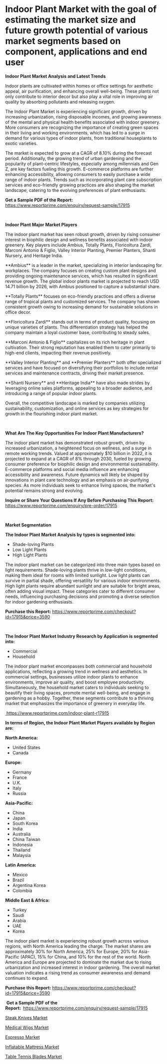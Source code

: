 <p><h1>Indoor Plant Market with the goal of estimating the market size and future growth potential of various market segments based on component, applications and end user</h1></p><p><strong>Indoor Plant Market Analysis and Latest Trends</strong></p>
<p><p>Indoor plants are cultivated within homes or office settings for aesthetic appeal, air purification, and enhancing overall well-being. These plants not only contribute to interior decor but also play a vital role in improving air quality by absorbing pollutants and releasing oxygen.</p><p>The Indoor Plant Market is experiencing significant growth, driven by increasing urbanization, rising disposable incomes, and growing awareness of the mental and physical health benefits associated with indoor greenery. More consumers are recognizing the importance of creating green spaces in their living and working environments, which has led to a surge in demand for various types of indoor plants, from traditional houseplants to exotic varieties.</p><p>The market is expected to grow at a CAGR of 8.10% during the forecast period. Additionally, the growing trend of urban gardening and the popularity of plant-centric lifestyles, especially among millennials and Gen Z, are key factors fueling this growth. E-commerce platforms are further enhancing accessibility, allowing consumers to easily purchase a wide range of indoor plants. Trends such as incorporating plant care subscription services and eco-friendly growing practices are also shaping the market landscape, catering to the evolving preferences of plant enthusiasts.</p></p>
<p><strong>Get a Sample PDF of the Report:&nbsp;</strong> <a href="https://www.reportprime.com/enquiry/request-sample/17915?utm_campaign=1088&utm_medium=2&utm_source=Github&utm_content=ia&utm_term=18032025&utm_id=indoor-plant">https://www.reportprime.com/enquiry/request-sample/17915</a></p>
<p>&nbsp;</p>
<p><strong>Indoor Plant Major Market Players</strong></p>
<p><p>The indoor plant market has seen robust growth, driven by rising consumer interest in biophilic design and wellness benefits associated with indoor greenery. Key players include Ambius, Totally Plants, Floricoltura Zardi, Marconi Antonio & Figlio, Valley Interior Planting, Premier Planters, Shanti Nursery, and Heritage India.</p><p>**Ambius** is a leader in the market, specializing in interior landscaping for workplaces. The company focuses on creating custom plant designs and providing ongoing maintenance services, which has resulted in significant revenue growth. The global indoor plants market is projected to reach USD 14.71 billion by 2026, with Ambius positioned to capture a substantial share.</p><p>**Totally Plants** focuses on eco-friendly practices and offers a diverse range of tropical plants and customized services. The company has shown consistent growth owing to increasing demand for sustainable solutions in office decor.</p><p>**Floricoltura Zardi** stands out in terms of product quality, focusing on unique varieties of plants. This differentiation strategy has helped the company maintain a loyal customer base, contributing to steady sales.</p><p>**Marconi Antonio & Figlio** capitalizes on its rich heritage in plant cultivation. Their strong reputation has enabled them to cater primarily to high-end clients, impacting their revenue positively.</p><p>**Valley Interior Planting** and **Premier Planters** both offer specialized services and have focused on diversifying their portfolios to include rental services and maintenance contracts, driving their market presence.</p><p>**Shanti Nursery** and **Heritage India** have also made strides by leveraging online sales platforms, appealing to a broader audience, and introducing a range of popular indoor plants.</p><p>Overall, the competitive landscape is marked by companies utilizing sustainability, customization, and online services as key strategies for growth in the flourishing indoor plant market.</p></p>
<p>&nbsp;</p>
<p><strong>What Are The Key Opportunities For Indoor Plant Manufacturers?</strong></p>
<p><p>The indoor plant market has demonstrated robust growth, driven by increased urbanization, a heightened focus on wellness, and a surge in remote working trends. Valued at approximately $10 billion in 2022, it is projected to expand at a CAGR of 8% through 2030, fueled by growing consumer preference for biophilic design and environmental sustainability. E-commerce platforms and social media influence are enhancing accessibility and awareness. Future dynamics will likely be shaped by innovations in plant care technology and an emphasis on air-purifying species. As more individuals seek to enhance living spaces, the market's potential remains strong and evolving.</p></p>
<p><strong>Inquire or Share Your Questions If Any Before Purchasing This Report:</strong> <a href="https://www.reportprime.com/enquiry/pre-order/17915?utm_campaign=1088&utm_medium=2&utm_source=Github&utm_content=ia&utm_term=18032025&utm_id=indoor-plant">https://www.reportprime.com/enquiry/pre-order/17915</a></p>
<p>&nbsp;</p>
<p><strong>Market Segmentation</strong></p>
<p><strong>The Indoor Plant Market Analysis by types is segmented into:</strong></p>
<p><ul><li>Shade-loving Plants</li><li>Low Light Plants</li><li>High Light Plants</li></ul></p>
<p><p>The indoor plant market can be categorized into three main types based on light requirements. Shade-loving plants thrive in low-light conditions, making them ideal for rooms with limited sunlight. Low light plants can survive in partial shade, offering versatility for various indoor environments. High light plants require abundant sunlight and are suitable for bright areas, often adding visual impact. These categories cater to different consumer needs, influencing purchasing decisions and promoting a diverse selection for indoor gardening enthusiasts.</p></p>
<p><strong>Purchase this Report:&nbsp;</strong><a href="https://www.reportprime.com/checkout?id=17915&price=3590&utm_campaign=1088&utm_medium=2&utm_source=Github&utm_content=ia&utm_term=18032025&utm_id=indoor-plant">https://www.reportprime.com/checkout?id=17915&price=3590</a></p>
<p>&nbsp;</p>
<p><strong>The Indoor Plant Market Industry Research by Application is segmented into:</strong></p>
<p><ul><li>Commercial</li><li>Household</li></ul></p>
<p><p>The indoor plant market encompasses both commercial and household applications, reflecting a growing trend in wellness and aesthetics. In commercial settings, businesses utilize indoor plants to enhance environments, improve air quality, and boost employee productivity. Simultaneously, the household market caters to individuals seeking to beautify their living spaces, promote mental well-being, and engage in gardening as a hobby. Together, these segments contribute to a thriving market that emphasizes the importance of greenery in everyday life.</p></p>
<p><a href="https://www.reportprime.com/indoor-plant-r17915?utm_campaign=1088&utm_medium=2&utm_source=Github&utm_content=ia&utm_term=18032025&utm_id=indoor-plant">&nbsp;https://www.reportprime.com/indoor-plant-r17915</a></p>
<p><strong>In terms of Region, the Indoor Plant Market Players available by Region are:</strong></p>
<p>
    <p> <strong> North America: </strong>
        <ul>
            <li>United States</li>
            <li>Canada</li>
        </ul>
        </p> 
    <p> <strong> Europe: </strong>
        <ul>
            <li>Germany</li>
            <li>France</li>
            <li>U.K.</li>
            <li>Italy</li>
            <li>Russia</li>
        </ul>
        </p> 
    <p> <strong> Asia-Pacific: </strong>
        <ul>
            <li>China</li>
            <li>Japan</li>
            <li>South Korea</li>
            <li>India</li>
            <li>Australia</li>
            <li>China Taiwan</li>
            <li>Indonesia</li>
            <li>Thailand</li>
            <li>Malaysia</li>
        </ul>
        </p> 
    <p> <strong> Latin America: </strong>
        <ul>
            <li>Mexico</li>
            <li>Brazil</li>
            <li>Argentina Korea</li>
            <li>Colombia</li>
        </ul>
        </p> 
    <p> <strong> Middle East & Africa: </strong>
        <ul>
            <li>Turkey</li>
            <li>Saudi</li>
            <li>Arabia</li>
            <li>UAE</li>
            <li>Korea</li>
        </ul>
    </p>
    </p>
<p><p>The indoor plant market is experiencing robust growth across various regions, with North America leading the charge. The market shares are approximately 30% for North America, 25% for Europe, 20% for Asia-Pacific (APAC), 15% for China, and 10% for the rest of the world. North America and Europe are projected to dominate the market due to rising urbanization and increased interest in indoor gardening. The overall market valuation indicates a rising trend as consumer awareness and demand continues to expand.</p></p>
<p><strong>Purchase this Report: </strong><a href="https://www.reportprime.com/checkout?id=17915&price=3590&utm_campaign=1088&utm_medium=2&utm_source=Github&utm_content=ia&utm_term=18032025&utm_id=indoor-plant">https://www.reportprime.com/checkout?id=17915&price=3590</a></p>
<p>&nbsp;<strong>Get a Sample PDF of the Report:&nbsp;&nbsp;</strong><a href="https://www.reportprime.com/enquiry/request-sample/17915?utm_campaign=1088&utm_medium=2&utm_source=Github&utm_content=ia&utm_term=18032025&utm_id=indoor-plant">https://www.reportprime.com/enquiry/request-sample/17915</a></p>
<p><strong></strong></p>
<p><p><a href="https://github.com/kocssequen/Market-Research-Report-List-1/blob/main/steak-knives-market.md?utm_campaign=1088&utm_medium=2&utm_source=Github&utm_content=ia&utm_term=18032025&utm_id=indoor-plant">Steak Knives Market</a></p><p><a href="https://github.com/sokurgleyde/Market-Research-Report-List-1/blob/main/medical-wigs-market.md?utm_campaign=1088&utm_medium=2&utm_source=Github&utm_content=ia&utm_term=18032025&utm_id=indoor-plant">Medical Wigs Market</a></p><p><a href="https://github.com/jemmysolin5k/Market-Research-Report-List-1/blob/main/espresso-market.md?utm_campaign=1088&utm_medium=2&utm_source=Github&utm_content=ia&utm_term=18032025&utm_id=indoor-plant">Espresso Market</a></p><p><a href="https://github.com/aoutefjovene00/Market-Research-Report-List-1/blob/main/inflatable-mattress-market.md?utm_campaign=1088&utm_medium=2&utm_source=Github&utm_content=ia&utm_term=18032025&utm_id=indoor-plant">Inflatable Mattress Market</a></p><p><a href="https://github.com/chlihakwatsi/Market-Research-Report-List-1/blob/main/table-tennis-blades-market.md?utm_campaign=1088&utm_medium=2&utm_source=Github&utm_content=ia&utm_term=18032025&utm_id=indoor-plant">Table Tennis Blades Market</a></p></p>